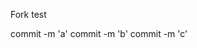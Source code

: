 <!--
 * @Descripttion: 
 * @version: 
 * @Author: Jianyong Wang
 * @Date: 2021-03-12 16:11:11
 * @LastEditors: Jianyong Wang
 * @LastEditTime: 2022-05-17 18:27:01
-->
Fork test

commit -m 'a'
commit -m 'b'
commit -m 'c'